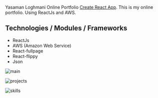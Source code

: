 Yasaman Loghmani Online Portfolio [Create React App](https://yasamanloghmani.com).
This is my online portfolio. Using ReactJs and AWS.

## Technologies / Modules / Frameworks
- ReactJs
- AWS (Amazon Web Service)
- React-fullpage
- React-flippy
- Json



![main](https://imgur.com/IAa4Kk7.png)

![projects](https://imgur.com/s7AMaS6.png)

![skills](https://imgur.com/j6xqWv1.png)
